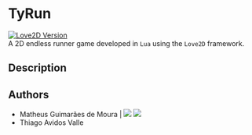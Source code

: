 # TyRun
[![Love2D Version](https://img.shields.io/badge/Love2D-v0.10.1-ff69b4)](https://github.com/love2d/love/releases/tag/0.10.1)  
A 2D endless runner game developed in `Lua` using the `Love2D` framework. 
<p align="left">
  <!--<img src="" width="400" title="game_photo">-->
</p>

## Description



## Authors
<ul>
  <li>
    <span> Matheus Guimarães de Moura | </span>
    <a href="https://www.linkedin.com/in/matheusgm/"><img src="https://img.shields.io/badge/LinkedIn-0077B5?style=for-the-badge&logo=linkedin&logoColor=white"></a>
    <a href="https://github.com/matheusgm"><img src="https://img.shields.io/badge/GitHub-100000?style=for-the-badge&logo=github&logoColor=white"></a>
  </li>
  <li>
    <span> Thiago Avidos Valle  </span>
  </li>
</ul>
